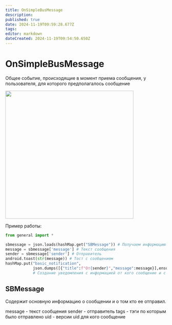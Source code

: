 ```yaml
---
title: OnSimpleBusMessage
description: 
published: true
date: 2024-11-19T09:59:28.677Z
tags: 
editor: markdown
dateCreated: 2024-11-19T09:54:50.650Z
---
```


# OnSimpleBusMessage
Общее событие, происходящие в момент приема сообщения, у пользователя, для которого предполагалось сообщение

<img src="/files/Pastedimage20241112120701.png" width=400>

Пример работы:
```python
from general import *

sbmessage = json.loads(hashMap.get("SBMessage")) # Получаем информацию о сообщении
message = sbmessage['message'] # Текст сообщения
sender = sbmessage['sender'] # Отправитель
android.toast(str(message)) # Тост с сообщением 
hashMap.put("basic_notification",
			json.dumps([{"title":f"От{sender}","message":message}],ensure_ascii=False))
			# Создание уведомления с информацией от кого сообщение и с его содержанием
```

## SBMessage

Содержит основную информацию о сообщении и о том кто ее отправил.

message - текст сообщения
sender - отправитель
tags - тэги по которым было отправлено
uid - версии uid для кого сообщение